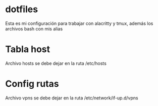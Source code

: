 # dotfiles
Esta es mi configuración para trabajar con alacritty y tmux, además los archivos bash con mis alias

# Tabla host
Archivo hosts se debe dejar en la ruta /etc/hosts

# Config rutas
Archivo vpns se debe dejar en la ruta /etc/network/if-up.d/vpns

